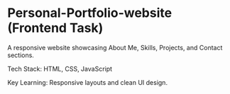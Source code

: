 #  Personal-Portfolio-website (Frontend Task) 
A responsive website showcasing About Me, Skills, Projects, and Contact sections.

Tech Stack: HTML, CSS, JavaScript

Key Learning: Responsive layouts and clean UI design.
